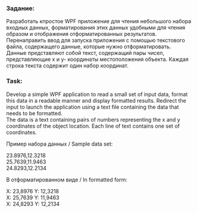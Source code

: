 ### Задание:
Разработать кпростое WPF приложение для чтения небольшого набора входных данных, форматирования этих данных удобными для чтения образом и отображения отформатированных результатов. Перенаправить ввод для запуска приложения с помощью текстового файла, содержащего данные, которые нужно отформатировать.<br/>
Данные представляют собой текст, содержащий пары чисел, представляющие х и у- координаты местоположения объекта. Каждая строка текста содержит один набор координат.<br/>

### Task:
Develop a simple WPF application to read a small set of input data, format this data in a readable manner and display formatted results. Redirect the input to launch the application using a text file containing the data that needs to be formatted.<br/>
The data is a text containing pairs of numbers representing the x and y coordinates of the object location. Each line of text contains one set of coordinates.<br/>


Пример набора данных / Sample data set:

  23.8976,12.3218<br/>
  25.7639,11.9463<br/>
  24.8293,12.2134<br/>

В отформатированном виде / In formatted form:

X: 23,8976 Y: 12,3218<br/>
X: 25,7639 Y: 11,9463<br/>
X: 24,8293 Y: 12,2134<br/>
